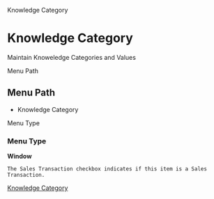 
Knowledge Category
# Knowledge Category


Maintain Knoweledge Categories and Values

Menu Path
## Menu Path



- Knowledge Category

Menu Type
### Menu Type

**Window**

```
The Sales Transaction checkbox indicates if this item is a Sales Transaction.
```

[Knowledge Category](../../functional-guide/window/window-knowledge-category.md)